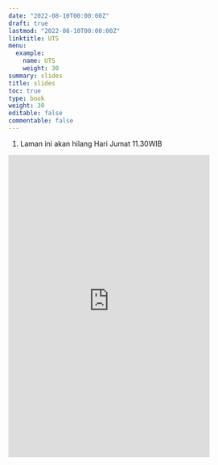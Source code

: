 ```yaml
---
date: "2022-08-10T00:00:00Z"
draft: true
lastmod: "2022-08-10T00:00:00Z"
linktitle: UTS
menu:
  example:
    name: UTS
    weight: 30
summary: slides
title: slides
toc: true
type: book
weight: 30
editable: false
commentable: false
---
```


1. Laman ini akan hilang Hari Jumat  11.30WIB

<iframe src="https://onedrive.live.com/embed?cid=ACC929CA35B3A537&resid=ACC929CA35B3A537%21163106&authkey=ABR9Ql8ESVC3BpE&em=2" width="400" height="600" frameborder="0" scrolling="yes"></iframe>
